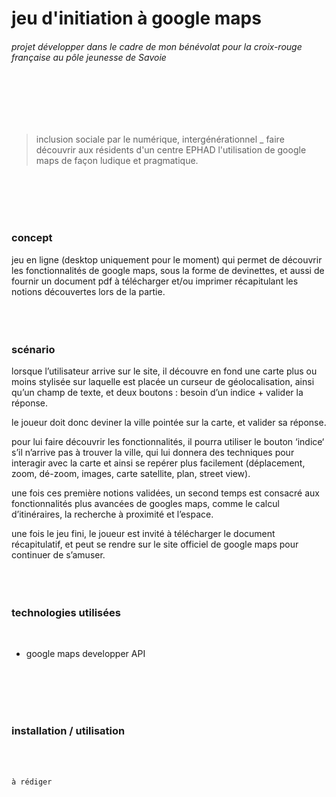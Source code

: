 # jeu d'initiation à google maps
###### projet développer dans le cadre de mon bénévolat pour la croix-rouge française au pôle jeunesse de Savoie
</br>
</br>
</br>
</br>

> inclusion sociale par le numérique, intergénérationnel
> _
> faire découvrir aux résidents d'un centre EPHAD l'utilisation de google maps de façon ludique et pragmatique.

</br>
</br>
</br>
</br>

### concept
jeu en ligne (desktop uniquement pour le moment) qui permet de découvrir les fonctionnalités de google maps, sous la forme de devinettes, et aussi de fournir un document pdf à télécharger et/ou imprimer récapitulant les notions découvertes lors de la partie.
</br>
</br>
</br>
</br>

### scénario
lorsque l’utilisateur arrive sur le site, il découvre en fond une carte plus ou moins stylisée sur laquelle est placée un curseur de géolocalisation, ainsi qu’un champ de texte, et deux boutons : besoin d’un indice + valider la réponse.

le joueur doit donc deviner la ville pointée sur la carte, et valider sa réponse.

pour lui faire découvrir les fonctionnalités, il pourra utiliser le bouton ‘indice‘ s’il n’arrive pas à trouver la ville, qui lui donnera des techniques pour interagir avec la carte et ainsi se repérer plus facilement (déplacement, zoom, dé-zoom, images, carte satellite, plan, street view).

une fois ces première notions validées, un second temps est consacré aux fonctionnalités plus avancées de googles maps, comme le calcul d’itinéraires, la recherche à proximité et l’espace.

une fois le jeu fini, le joueur est invité à télécharger le document récapitulatif, et peut se rendre sur le site officiel de google maps pour continuer de s’amuser.
</br>
</br>
</br>
</br>

### technologies utilisées
</br>

- google maps developper API

</br>
</br>
</br>
</br>

### installation / utilisation

</br>
</br>

```
à rédiger
```
